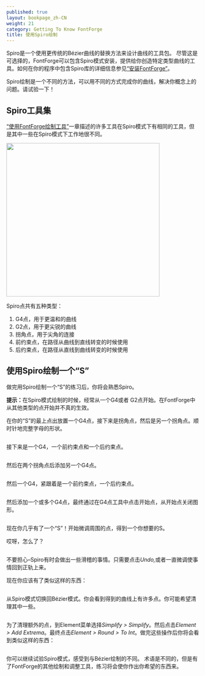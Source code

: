 ```yaml
---
published: true
layout: bookpage_zh-CN
weight: 21
category: Getting To Know FontForge
title: 使用Spiro绘制
---
```


Spiro是一个使用更传统的B&eacute;zier曲线的替换方法来设计曲线的工具包。 尽管这是可选择的，FontForge可以包含Spiro模式安装，提供给你创造特定类型曲线的工具。如何在你的程序中包含Spiro库的详细信息参见[“安装FontForge”][“Installing FontForge”]。

Spiro绘制是一个不同的方法，可以用不同的方式完成你的曲线，解决你概念上的问题。请试验一下！

## Spiro工具集

[“使用FontForge绘制工具”][“Using the FontForge drawing tools”]一章描述的许多工具在Spiro模式下有相同的工具，但是其中一些在Spiro模式下工作地很不同。

<img src="../en-US/images/spiro_tools_labels.png" alt width="400">

Spiro点共有五种类型：

1. G4点，用于更温和的曲线
2. G2点，用于更尖锐的曲线
3. 拐角点，用于尖角的连接
4. 前约束点，在路径从曲线到直线转变的时候使用
5. 后约束点，在路径从直线到曲线转变的时候使用

## 使用Spiro绘制一个“S”

做完用Spiro绘制一个“S”的练习后，你将会熟悉Spiro。

<p class="note"><b>提示：</b>在Spiro模式绘制的时候，经常从一个G4或者
G2点开始。在FontForge中从其他类型的点开始并不真的生效。</p>

在你的“S”的最上点出放置一个G4点，接下来是拐角点，然后是另一个拐角点。顺时针地完整字母的形状。

<img src="../en-US/images/S%20at%2083%20from%20Untitled1%20-_023.png" alt>

接下来是一个G4，一个前约束点和一个后约束点。

<img src="../en-US/images/S%20at%2083%20from%20Untitled1%20-_022.png" alt>

然后在两个拐角点后添加另一个G4点。

<img src="../en-US/images/S%20at%2083%20from%20Untitled1%20-_024.png" alt>

然后一个G4，紧跟着是一个前约束点，一个后约束点。

<img src="../en-US/images/S%20at%2083%20from%20Untitled1%20-_025.png" alt>

然后添加一个或多个G4点，最终通过在G4点工具中点击开始点，从开始点关闭图形。

<img src="../en-US/images/S%20at%2083%20from%20Untitled1%20-_026.png" alt>

现在你几乎有了一个“S”！开始微调周围的点，得到一个你想要的S。

<div class="warn"><p>哎呀，怎么了？</p>

<img src="../en-US/images/S%20at%2083%20from%20Untitled1%20-_032.png" alt>

<p>不要担心&ndash;Spiro有时会做出一些滑稽的事情。只需要点击<i>Undo,</i>或者一直微调使事情回到正轨上来。</p></div>

现在你应该有了类似这样的东西：

<img src="../en-US/images/S%20at%2083%20from%20Untitled1%20-_028.png" alt>

从Spiro模式切换回B&eacute;zier模式。你会看到得到的曲线上有许多点。你可能希望清理其中一些。 

<img src="../en-US/images/S%20at%2083%20from%20Untitled1%20-_031.png" alt>

为了清理额外的点，到Element菜单选择<i>Simplify &gt; Simplify</i>。然后点击<i>Element &gt; Add Extrema</i>。最终点击<i>Element &gt; Round &gt; To Int</i>。做完这些操作后你将会看到类似这样的东西：

<img src="../en-US/images/S%20at%2083%20from%20Untitled1%20-_029.png" alt>

你可以继续试验Spiro模式，感受到与B&eacute;zier绘制的不同。
术语是不同的，但是有了FontForge的其他绘制和调整工具，练习将会使你作出你希望的东西来。

[“Installing FontForge”]: Installing_Fontforge.html
[“Using the FontForge drawing tools”]: Using_the_Fontforge_Drawing_Tools.html